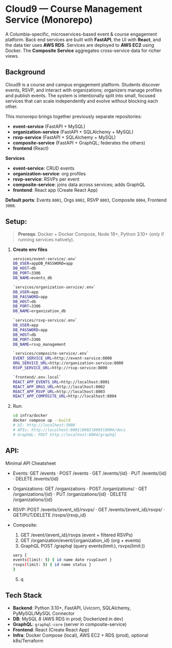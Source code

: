 # Cloud9 — Course Management Service (Monorepo)

A Columbia-specific, microservices-based event & course engagement platform. Back end services are built with **FastAPI**, the UI with **React**, and the data tier uses **AWS RDS**. Services are deployed to **AWS EC2** using Docker. The **Composite Service** aggregates cross-service data for richer views.

## Background

Cloud9 is a course and campus engagement platform. Students discover events, RSVP, and interact with organizations; organizers manage profiles and publish events. The system is intentionally split into small, focused services that can scale independently and evolve without blocking each other.

This monorepo brings together previously separate repositories:
- **event-service** (FastAPI + MySQL)
- **organization-service** (FastAPI + SQLAlchemy + MySQL)
- **rsvp-service** (FastAPI + SQLAlchemy + MySQL)
- **composite-service** (FastAPI + GraphQL; federates the others)
- **frontend** (React)


**Services**
- **event-service**: CRUD events  
- **organization-service**: org profiles  
- **rsvp-service**: RSVPs per event  
- **composite-service**: joins data across services; adds GraphQL  
- **frontend**: React app (Create React App)

**Default ports**: Events `8001`, Orgs `8002`, RSVP `8003`, Composite `8004`, Frontend `3000`.

## Setup:
> **Prereqs**: Docker + Docker Compose, Node 18+, Python 3.10+ (only if running services natively).

1) **Create env files**
    ```bash
   services/event-service/.env`
    DB_USER=appDB_PASSWORD=app
    DB_HOST=db
    DB_PORT=3306
    DB_NAME=events_db
    
    `services/organization-service/.env`
    DB_USER=app
    DB_PASSWORD=app
    DB_HOST=db
    DB_PORT=3306
    DB_NAME=organization_db

    `services/rsvp-service/.env`
    DB_USER=app
    DB_PASSWORD=app
    DB_HOST=db
    DB_PORT=3306
    DB_NAME=rsvp_management

    `services/composite-service/.env`
    EVENT_SERVICE_URL=http://event-service:8000
    ORG_SERVICE_URL=http://organization-service:8000
    RSVP_SERVICE_URL=http://rsvp-service:8000

    `frontend/.env.local`
    REACT_APP_EVENTS_URL=http://localhost:8001
    REACT_APP_ORGS_URL=http://localhost:8002
    REACT_APP_RSVP_URL=http://localhost:8003
    REACT_APP_COMPOSITE_URL=http://localhost:8004
   ```


2) Run:
    ```bash
   cd infra/docker
    docker compose up --build
    # UI: http://localhost:3000
    # APIs: http://localhost:8001|8002|8003|8004/docs
    # GraphQL: POST http://localhost:8004/graphql
   ```

## API:
Minimal API Cheatsheet

- Events:
GET /events · POST /events · GET /events/{id} · PUT /events/{id} · DELETE /events/{id}

- Organizations: GET /organizations · POST /organizations/ · GET /organizations/{id} · PUT /organizations/{id} · DELETE /organizations/{id}

- RSVP: POST /events/{event_id}/rsvps/ · GET /events/{event_id}/rsvps/ · GET/PUT/DELETE /rsvps/{rsvp_id}

- Composite:
  1) GET /event/{event_id}/rsvps (event + filtered RSVPs)
  2) GET /organization/event/{organization_id} (org + events)
  3) GraphQL POST /graphql (query events(limit:), rsvps(limit:))
   ```bash
   uery {
  events(limit: 5) { id name date rsvpCount }
  rsvps(limit: 5) { id name status }
   }
   ```
  5) q

## Tech Stack

- **Backend**: Python 3.10+, FastAPI, Uvicorn, SQLAlchemy, PyMySQL/MySQL Connector
- **DB**: MySQL 8 (AWS RDS in prod; Dockerized in dev)
- **GraphQL**: `graphql-core` (server in composite-service)
- **Frontend**: React (Create React App)
- **Infra**: Docker Compose (local), AWS EC2 + RDS (prod), optional k8s/Terraform


